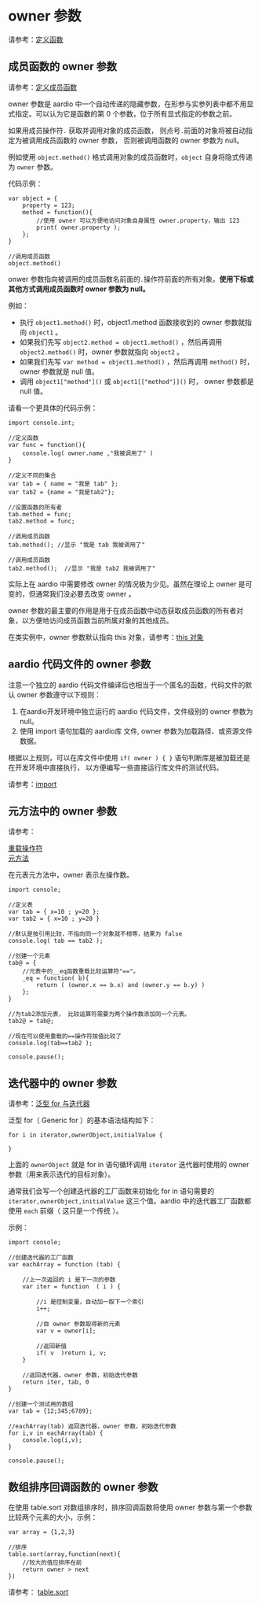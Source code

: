 # owner 参数

请参考：[定义函数](definitions.md)

## 成员函数的 owner 参数

请参考：[定义成员函数](definitions.md#member)  

owner 参数是 aardio 中一个自动传递的隐藏参数，在形参与实参列表中都不用显式指定。可以认为它是函数的第 0 个参数，位于所有显式指定的参数之前。

如果用成员操作符`.` 获取并调用对象的成员函数，
则点号`.`前面的对象将被自动指定为被调用成员函数的 owner 参数，
否则被调用函数的 owner 参数为 null。

例如使用 `object.method()` 格式调用对象的成员函数时，`object` 自身将隐式传递为 `owner` 参数。

代码示例：

```aardio 
var object = {
	property = 123;
	method = function(){
		//使用 owner 可以方便地访问对象自身属性 owner.property，输出 123 
		print( owner.property );
	}; 
}

//调用成员函数
object.method()
```

onwer 参数指向被调用的成员函数名前面的`.`操作符前面的所有对象。**使用下标或其他方式调用成员函数时 owner 参数为 null。**

例如：

- 执行 `object1.method()` 时，object1.method 函数接收到的 owner 参数就指向 `object1` 。
- 如果我们先写 `object2.method = object1.method()` ，然后再调用  `object2.method()` 时，owner 参数就指向 `object2` 。
- 如果我们先写 `var method = object1.method()` ，然后再调用  `method()` 时， owner 参数就是 null 值。
-  调用  `object1["method"]()` 或  `object1[["method"]]()` 时， owner 参数都是 null 值。

请看一个更具体的代码示例：

  
```aardio
import console.int; 

//定义函数
var func = function(){
	console.log( owner.name ,"我被调用了" )
}

//定义不同的集合
var tab = { name = "我是 tab" };
var tab2 = {name = "我是tab2"};
 
//设置函数的所有者
tab.method = func;
tab2.method = func;

//调用成员函数
tab.method(); //显示 "我是 tab 我被调用了" 

//调用成员函数
tab2.method();  //显示 "我是 tab2 我被调用了" 
```  

实际上在 aardio 中需要修改 owner 的情况极为少见。虽然在理论上 owner 是可变的，但通常我们没必要去改变 owner 。

owner 参数的最主要的作用是用于在成员函数中动态获取成员函数的所有者对象，以方便地访问成员函数当前所属对象的其他成员。

在类实例中，owner 参数默认指向 this 对象，请参考：[this 对象](../class/class.md#this)

## aardio 代码文件的 owner 参数

注意一个独立的 aardio 代码文件编译后也相当于一个匿名的函数，代码文件的默认 owner 参数遵守以下规则：

1. 在aardio开发环境中独立运行的 aardio 代码文件，文件级别的 owner 参数为null。
2. 使用 import 语句加载的 aardio库 文件, owner 参数为加载路径、或资源文件数据。

  
根据以上规则，可以在库文件中使用 `if( owner ) { }` 语句判断库是被加载还是在开发环境中直接执行， 以方便编写一些直接运行库文件的测试代码。

请参考：[import](../../library-guide/import.md)

## 元方法中的 owner 参数

请参考：

[重载操作符](../operator/overloading.md)   
[元方法](../datatype/table/meta.md)  

在元表元方法中，owner 表示左操作数。  

```aardio
import console; 

//定义表
var tab = { x=10 ; y=20 };
var tab2 = { x=10 ; y=20 }

//默认是按引用比较，不指向同一个对象就不相等，结果为 false
console.log( tab == tab2 ); 

//创建一个元素
tab@ = {
	//元表中的__eq函数重载比较运算符"=="。
	_eq = function( b){ 
		return ( (owner.x == b.x) and (owner.y == b.y) )
	};
}

//为tab2添加元表， 比较运算符需要为两个操作数添加同一个元表。
tab2@ = tab@;

//现在可以使用重载的==操作符按值比较了
console.log(tab==tab2 ); 

console.pause();
```  

## 迭代器中的 owner 参数

请参考：[泛型 for 与迭代器](../statements/iterator.md)

泛型 for（ Generic for ）的基本语法结构如下：

```aardio
for i in iterator,ownerObject,initialValue {

}
```  

上面的 `ownerObject` 就是 for in 语句循环调用 `iterator` 迭代器时使用的 owner 参数（用来表示迭代的目标对象）。

通常我们会写一个创建迭代器的工厂函数来初始化 for in 语句需要的 `iterator,ownerObject,initialValue` 这三个值。aardio 中的迭代器工厂函数都使用  `each` 前缀（ 这只是一个传统 ）。

示例：
  
```aardio
import console;

//创建迭代器的工厂函数
var eachArray = function (tab) {
		
	//上一次返回的 i 是下一次的参数    
	var iter = function  ( i ) {  
	
		//i 是控制变量，自动加一取下一个索引
		i++; 
		
		//自 owner 参数取得新的元素
		var v = owner[i];  
		
		//返回新值
		if( v  )return i, v;
	}
	
	//返回迭代器，owner 参数，初始迭代参数 
	return iter, tab, 0 
}

//创建一个测试用的数组
var tab = {12;345;6789};

//eachArray(tab) 返回迭代器，owner 参数，初始迭代参数 
for i,v in eachArray(tab) { 
	console.log(i,v);
}

console.pause();
```

## 数组排序回调函数的 owner 参数

在使用 table.sort 对数组排序时，排序回调函数将使用 owner 参数与第一个参数比较两个元素的大小，示例：

```aardio
var array = {1,2,3}

//排序
table.sort(array,function(next){
	//较大的值应排序在前
	return owner > next
})
```

请参考： [table.sort](../../library-guide/builtin/table/_.md#sort)